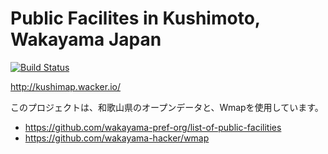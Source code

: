 # Public Facilites in Kushimoto, Wakayama Japan

[![Build Status](https://travis-ci.org/miya0001/kushimap.svg?branch=master)](https://travis-ci.org/miya0001/kushimap)

http://kushimap.wacker.io/

このプロジェクトは、和歌山県のオープンデータと、Wmapを使用しています。

* https://github.com/wakayama-pref-org/list-of-public-facilities
* https://github.com/wakayama-hacker/wmap
